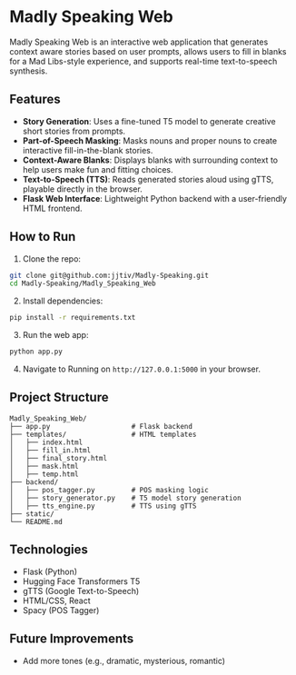 # Madly Speaking Web

Madly Speaking Web is an interactive web application that generates context aware stories based on user prompts, allows users to fill in blanks for a Mad Libs-style experience, and supports real-time text-to-speech synthesis.

## Features

- **Story Generation**: Uses a fine-tuned T5 model to generate creative short stories from prompts.
-  **Part-of-Speech Masking**: Masks nouns and proper nouns to create interactive fill-in-the-blank stories.
-  **Context-Aware Blanks**: Displays blanks with surrounding context to help users make fun and fitting choices.
-  **Text-to-Speech (TTS)**: Reads generated stories aloud using gTTS, playable directly in the browser. 
-  **Flask Web Interface**: Lightweight Python backend with a user-friendly HTML frontend.

## How to Run

1. Clone the repo:
```bash
git clone git@github.com:jjtiv/Madly-Speaking.git
cd Madly-Speaking/Madly_Speaking_Web
```

2. Install dependencies:
```bash
pip install -r requirements.txt
```


3. Run the web app:
```bash
python app.py
```

4. Navigate to  Running on `http://127.0.0.1:5000` in your browser.

## Project Structure

```
Madly_Speaking_Web/
├── app.py                    # Flask backend
├── templates/                # HTML templates
│   ├── index.html
│   ├── fill_in.html
│   ├── final_story.html
│   ├── mask.html
│   ├── temp.html
├── backend/
│   ├── pos_tagger.py         # POS masking logic
│   ├── story_generator.py    # T5 model story generation
│   ├── tts_engine.py         # TTS using gTTS
├── static/                  
└── README.md                 
```

## Technologies

- Flask (Python)
- Hugging Face Transformers T5
- gTTS (Google Text-to-Speech)
- HTML/CSS, React
- Spacy (POS Tagger)


## Future Improvements

- Add more tones (e.g., dramatic, mysterious, romantic)



